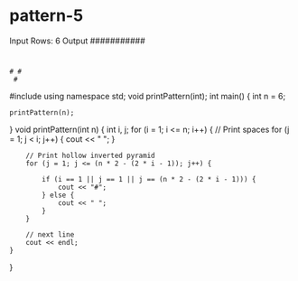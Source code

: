 # pattern-5

Input Rows: 6
Output
###########
 #       #
  #     #
   #   #
    # #
     #
     
#include <iostream> 
using namespace std; 
void printPattern(int); 
int main() 
{ 
    int n = 6; 
  
    printPattern(n); 
} 
void printPattern(int n) 
{ 
    int i, j; 
    for (i = 1; i <= n; i++) { 
        // Print  spaces 
        for (j = 1; j < i; j++) { 
            cout << " "; 
        } 
  
        // Print hollow inverted pyramid 
        for (j = 1; j <= (n * 2 - (2 * i - 1)); j++) { 
  
            if (i == 1 || j == 1 || j == (n * 2 - (2 * i - 1))) { 
                cout << "#"; 
            } else { 
                cout << " "; 
            } 
        } 
  
        // next line 
        cout << endl; 
    } 
}      
